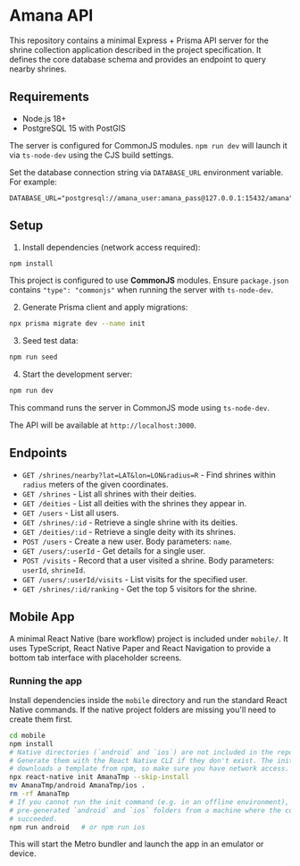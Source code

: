 # Amana API

This repository contains a minimal Express + Prisma API server for the shrine collection application described in the project specification. It defines the core database schema and provides an endpoint to query nearby shrines.

## Requirements

- Node.js 18+
- PostgreSQL 15 with PostGIS

The server is configured for CommonJS modules. `npm run dev` will launch it via
`ts-node-dev` using the CJS build settings.

Set the database connection string via `DATABASE_URL` environment variable. For example:

```
DATABASE_URL="postgresql://amana_user:amana_pass@127.0.0.1:15432/amana"
```

## Setup

1. Install dependencies (network access required):

```bash
npm install
```

This project is configured to use **CommonJS** modules. Ensure `package.json`
contains `"type": "commonjs"` when running the server with `ts-node-dev`.

2. Generate Prisma client and apply migrations:

```bash
npx prisma migrate dev --name init
```

3. Seed test data:

```bash
npm run seed
```

4. Start the development server:

```bash
npm run dev
```

This command runs the server in CommonJS mode using `ts-node-dev`.

The API will be available at `http://localhost:3000`.

## Endpoints

- `GET /shrines/nearby?lat=LAT&lon=LON&radius=R` - Find shrines within `radius` meters of the given coordinates.
- `GET /shrines` - List all shrines with their deities.
- `GET /deities` - List all deities with the shrines they appear in.
- `GET /users` - List all users.
- `GET /shrines/:id` - Retrieve a single shrine with its deities.
- `GET /deities/:id` - Retrieve a single deity with its shrines.
- `POST /users` - Create a new user. Body parameters: `name`.
- `GET /users/:userId` - Get details for a single user.
- `POST /visits` - Record that a user visited a shrine. Body parameters: `userId`, `shrineId`.
- `GET /users/:userId/visits` - List visits for the specified user.
- `GET /shrines/:id/ranking` - Get the top 5 visitors for the shrine.

## Mobile App

A minimal React Native (bare workflow) project is included under `mobile/`. It uses TypeScript, React Native Paper and React Navigation to provide a bottom tab interface with placeholder screens.

### Running the app

Install dependencies inside the `mobile` directory and run the standard React Native commands.
If the native project folders are missing you'll need to create them first.

```bash
cd mobile
npm install
# Native directories (`android` and `ios`) are not included in the repo.
# Generate them with the React Native CLI if they don't exist. The init command
# downloads a template from npm, so make sure you have network access.
npx react-native init AmanaTmp --skip-install
mv AmanaTmp/android AmanaTmp/ios .
rm -rf AmanaTmp
# If you cannot run the init command (e.g. in an offline environment), copy
# pre-generated `android` and `ios` folders from a machine where the command
# succeeded.
npm run android   # or npm run ios
```

This will start the Metro bundler and launch the app in an emulator or device.
